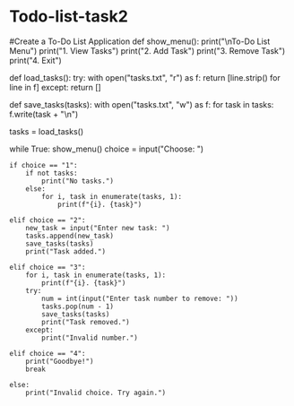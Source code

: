 # Todo-list-task2
#Create a To-Do List Application
def show_menu():
    print("\nTo-Do List Menu")
    print("1. View Tasks")
    print("2. Add Task")
    print("3. Remove Task")
    print("4. Exit")

def load_tasks():
    try:
        with open("tasks.txt", "r") as f:
            return [line.strip() for line in f]
    except:
        return []

def save_tasks(tasks):
    with open("tasks.txt", "w") as f:
        for task in tasks:
            f.write(task + "\n")

tasks = load_tasks()

while True:
    show_menu()
    choice = input("Choose: ")

    if choice == "1":
        if not tasks:
            print("No tasks.")
        else:
            for i, task in enumerate(tasks, 1):
                print(f"{i}. {task}")

    elif choice == "2":
        new_task = input("Enter new task: ")
        tasks.append(new_task)
        save_tasks(tasks)
        print("Task added.")

    elif choice == "3":
        for i, task in enumerate(tasks, 1):
            print(f"{i}. {task}")
        try:
            num = int(input("Enter task number to remove: "))
            tasks.pop(num - 1)
            save_tasks(tasks)
            print("Task removed.")
        except:
            print("Invalid number.")

    elif choice == "4":
        print("Goodbye!")
        break

    else:
        print("Invalid choice. Try again.")
